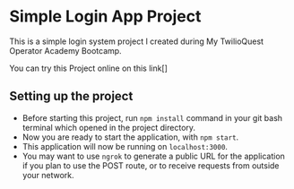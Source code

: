 # Simple Login App Project

This is a simple login system project I created during My TwilioQuest Operator Academy Bootcamp.  

You can try this Project online on this link[]


## Setting up the project

- Before starting this project, run `npm install` command in your git bash terminal which opened in the project directory.
- Now you are ready to start the application, with `npm start`.
- This application will now be running on `localhost:3000`.
- You may want to use `ngrok` to generate a public URL for the application if you plan to use the POST route, or to receive requests from outside your network.
